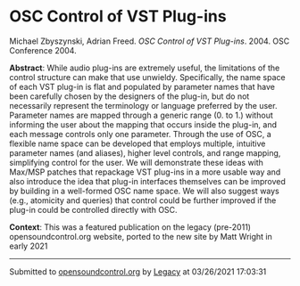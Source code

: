 # OSC Control of VST Plug-ins

Michael Zbyszynski, Adrian Freed. *OSC Control of VST Plug-ins*. 2004.  OSC Conference 2004. 

**Abstract**: While audio plug-ins are extremely useful, the limitations of the control structure can make that use unwieldy. Specifically, the name space of each VST plug-in is flat and populated by parameter names that have been carefully chosen by the designers of the plug-in, but do not necessarily represent the terminology or language preferred by the user. Parameter names are mapped through a generic range (0. to 1.) without informing the user about the mapping that occurs inside the plug-in, and each message controls only one parameter. Through the use of OSC, a flexible name space can be developed that employs multiple, intuitive parameter names (and aliases), higher level controls, and range mapping, simplifying control for the user. We will demonstrate these ideas with Max/MSP patches that repackage VST plug-ins in a more usable way and also introduce the idea that plug-in interfaces themselves can be improved by building in a well-formed OSC name space. We will also suggest ways (e.g., atomicity and queries) that control could be further improved if the plug-in could be controlled directly with OSC.

**Context**: This was a featured publication on the legacy (pre-2011) opensoundcontrol.org website, ported to the new site by Matt Wright in early 2021

---
Submitted to [opensoundcontrol.org](https://opensoundcontrol.org) by [Legacy](https://web.archive.org) at 03/26/2021 17:03:31
